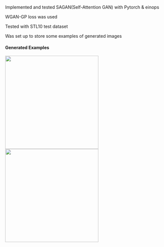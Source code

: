 Implemented and tested SAGAN(Self-Attention GAN) with Pytorch & einops

WGAN-GP loss was used

Tested with STL10 test dataset

Was set up to store some examples of generated images

#### Generated Examples
<img src="https://user-images.githubusercontent.com/48702949/135450514-de22291e-061f-41d3-8255-5e6f40483579.jpg" width="300" height="300"/> <img src="https://user-images.githubusercontent.com/48702949/135497071-dd3d2472-48aa-4a2f-90cd-07465d7b40da.jpg" width="300" height="300"/>
